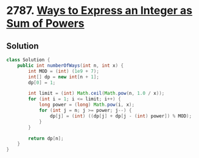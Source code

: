 # 2787. [Ways to Express an Integer as Sum of Powers](https://leetcode.com/problems/ways-to-express-an-integer-as-sum-of-powers/description/?envType=daily-question&envId=2025-08-12)

## Solution

```java
class Solution {
    public int numberOfWays(int n, int x) {
        int MOD = (int) (1e9 + 7);
        int[] dp = new int[n + 1];
        dp[0] = 1;

        int limit = (int) Math.ceil(Math.pow(n, 1.0 / x));
        for (int i = 1; i <= limit; i++) {
            long power = (long) Math.pow(i, x); 
            for (int j = n; j >= power; j--) { 
                dp[j] = (int) ((dp[j] + dp[j - (int) power]) % MOD); 
            }
        }

        return dp[n];
    }
}
```
